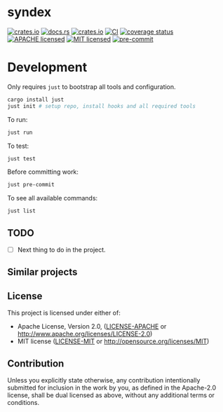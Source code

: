 # syndex
[![crates.io](https://img.shields.io/crates/v/syndex.svg)](https://crates.io/crates/syndex)
[![docs.rs](https://img.shields.io/docsrs/syndex)](https://docs.rs/syndex)
[![crates.io](https://img.shields.io/crates/d/syndex.svg)](https://crates.io/crates/syndex)
[![CI](https://github.com/pbonh/syndex/workflows/CI/badge.svg)](https://github.com/pbonh/syndex/actions?query=workflow%3ACI)
[![coverage status](https://coveralls.io/repos/github/pbonh/syndex/badge.svg?branch=main)](https://coveralls.io/github/pbonh/syndex?branch=main)
[![APACHE licensed](https://shields.io/github/license/pbonh/syndex.svg)](https://github.com/pbonh/syndex/blob/main/LICENSE-APACHE)
[![MIT licensed](https://img.shields.io/badge/license-MIT-blue.svg)](https://github.com/pbonh/syndex/blob/main/LICENSE-MIT)
[![pre-commit](https://img.shields.io/badge/pre--commit-enabled-brightgreen?logo=pre-commit&logoColor=white)](https://github.com/pre-commit/pre-commit)

# Development

Only requires `just` to bootstrap all tools and configuration.
```bash
cargo install just
just init # setup repo, install hooks and all required tools
```

To run:
```bash
just run
```

To test:
```bash
just test
```

Before committing work:
```bash
just pre-commit
```

To see all available commands:
```bash
just list
```

## TODO
- [ ] Next thing to do in the project.

## Similar projects

## License

This project is licensed under either of:
* Apache License, Version 2.0, ([LICENSE-APACHE] or http://www.apache.org/licenses/LICENSE-2.0)
* MIT license ([LICENSE-MIT] or http://opensource.org/licenses/MIT)

## Contribution

Unless you explicitly state otherwise, any contribution intentionally submitted for inclusion in the work by you, as
defined in the Apache-2.0 license, shall be dual licensed as above, without any additional terms or conditions.


[LICENSE-APACHE]: ./LICENSE-APACHE
[LICENSE-MIT]: ./LICENSE-MIT
